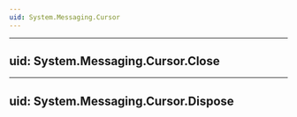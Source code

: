 ```yaml
---
uid: System.Messaging.Cursor
---
```


---
uid: System.Messaging.Cursor.Close
---

---
uid: System.Messaging.Cursor.Dispose
---
